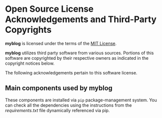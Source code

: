 # Open Source License Acknowledgements and Third-Party Copyrights

**myblog** is licensed under the terms of the [MIT License](./LICENSE).

**myblog** utilizes third party software from various sources. Portions of this software are copyrighted by their respective owners as indicated in the copyright notices below.

The following acknowledgements pertain to this software license.

## Main components used by **myblog**
These components are installed via `pip` package-management system.
You can check all the dependencies using the instructions from the *requirements.txt* file dynamically referenced via pip.
